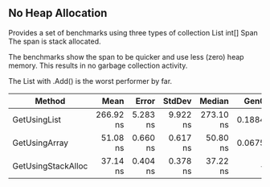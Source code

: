 ﻿## No Heap Allocation ##

Provides a set of benchmarks using three types of collection
List<int>
int[]
Span<int>
The span is stack allocated.

The benchmarks show the span to be quicker and use less (zero) heap memory.
This results in no garbage collection activity.

The List with .Add() is the worst performer by far.

| Method             | Mean      | Error    | StdDev   | Median    | Gen0   | Gen1   | Allocated |
|------------------- |----------:|---------:|---------:|----------:|-------:|-------:|----------:|
| GetUsingList       | 266.92 ns | 5.283 ns | 9.922 ns | 273.10 ns | 0.1884 | 0.0005 |    1184 B |
| GetUsingArray      |  51.08 ns | 0.660 ns | 0.617 ns |  50.80 ns | 0.0675 |      - |     424 B |
| GetUsingStackAlloc |  37.14 ns | 0.404 ns | 0.378 ns |  37.22 ns |      - |      - |         - |
